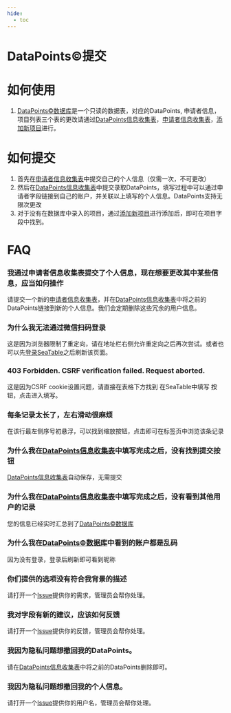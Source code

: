 ```yaml
---
hide:
  - toc
---
```

# DataPoints&copy;提交

# 如何使用
1. [DataPoints&copy;数据库](datapoints.md)是一个只读的数据表，对应的DataPoints, 申请者信息，项目列表三个表的更改请通过[DataPoints信息收集表](DataPoints收集表.md)，[申请者信息收集表](申请者信息收集表.md)，[添加新项目](添加新项目.md)进行。

# 如何提交

1. 首先在[申请者信息收集表](申请者信息收集表.md)中提交自己的个人信息（仅需一次，不可更改）
3. 然后在[DataPoints信息收集表](DataPoints收集表.md)中提交录取DataPoints，填写过程中可以通过申请者字段链接到自己的账户，并关联以上填写的个人信息。DataPoints支持无限次更改
4. 对于没有在数据库中录入的项目，通过[添加新项目](添加新项目.md)进行添加后，即可在项目字段中找到。

# FAQ

### 我通过申请者信息收集表提交了个人信息，现在想要更改其中某些信息，应当如何操作

请提交一个新的[申请者信息收集表](申请者信息收集表.md)，并在[DataPoints信息收集表](DataPoints收集表.md)中将之前的DataPoints链接到新的个人信息。我们会定期删除这些冗余的用户信息。

### 为什么我无法通过微信扫码登录

这是因为浏览器限制了重定向，请在地址栏右侧允许重定向之后再次尝试。或者也可以先[登录SeaTable](https://cloud.seatable.cn/)之后刷新该页面。

### 403 Forbidden. CSRF verification failed. Request aborted.

这是因为CSRF cookie设置问题，请直接在表格下方找到 在SeaTable中填写 按钮，点击进入填写。

### 每条记录太长了，左右滑动很麻烦

在该行最左侧序号初悬浮，可以找到缩放按钮，点击即可在标签页中浏览该条记录

### 为什么我在[DataPoints信息收集表](DataPoints收集表.md)中填写完成之后，没有找到提交按钮

[DataPoints信息收集表](DataPoints收集表.md)自动保存，无需提交

### 为什么我在[DataPoints信息收集表](DataPoints收集表.md)中填写完成之后，没有看到其他用户的记录

您的信息已经实时汇总到了[DataPoints&copy;数据库](datapoints.md)

### 为什么我在[DataPoints&copy;数据库](datapoints.md)中看到的账户都是乱码

因为没有登录，登录后刷新即可看到昵称

### 你们提供的选项没有符合我背景的描述

请打开一个[Issue](https://github.com/csmsapp/csmsapp.github.io/issues)提供你的需求，管理员会帮你处理。

### 我对字段有新的建议，应该如何反馈

请打开一个[Issue](https://github.com/csmsapp/csmsapp.github.io/issues)提供你的反馈，管理员会帮你处理。

### 我因为隐私问题想撤回我的DataPoints。

请在[DataPoints信息收集表](DataPoints收集表.md)中将之前的DataPoints删除即可。

### 我因为隐私问题想撤回我的个人信息。

请打开一个[Issue](https://github.com/csmsapp/csmsapp.github.io/issues)提供你的用户名，管理员会帮你处理。
